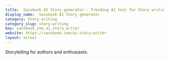 ```yaml
---
title:  Sassbook AI Story generator - Trending AI tool for Story writing and best alternatives
display_name:  Sassbook AI Story generator
category: Story writing
category_slug: story-writing
key: sassbook_com_ai_story_writer
website: https://sassbook.com/ai-story-writer
layout: aitool
---
```


Storytelling for authors and enthusiasts.
